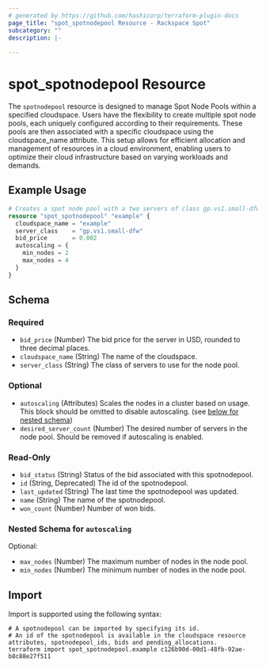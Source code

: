 ```yaml
---
# generated by https://github.com/hashicorp/terraform-plugin-docs
page_title: "spot_spotnodepool Resource - Rackspace Spot"
subcategory: ""
description: |-
  
---
```


# spot_spotnodepool Resource

The `spotnodepool` resource is designed to manage Spot Node Pools within a specified cloudspace. Users have the flexibility to create multiple spot node pools, each uniquely configured according to their requirements. These pools are then associated with a specific cloudspace using the cloudspace_name attribute. This setup allows for efficient allocation and management of resources in a cloud environment, enabling users to optimize their cloud infrastructure based on varying workloads and demands.

## Example Usage

```terraform
# Creates a spot node pool with a two servers of class gp.vs1.small-dfw.
resource "spot_spotnodepool" "example" {
  cloudspace_name = "example"
  server_class    = "gp.vs1.small-dfw"
  bid_price       = 0.002
  autoscaling = {
    min_nodes = 2
    max_nodes = 4
  }
}
```

<!-- schema generated by tfplugindocs -->
## Schema

### Required

- `bid_price` (Number) The bid price for the server in USD, rounded to three decimal places.
- `cloudspace_name` (String) The name of the cloudspace.
- `server_class` (String) The class of servers to use for the node pool.

### Optional

- `autoscaling` (Attributes) Scales the nodes in a cluster based on usage. This block should be omitted to disable autoscaling. (see [below for nested schema](#nestedatt--autoscaling))
- `desired_server_count` (Number) The desired number of servers in the node pool. Should be removed if autoscaling is enabled.

### Read-Only

- `bid_status` (String) Status of the bid associated with this spotnodepool.
- `id` (String, Deprecated) The id of the spotnodepool.
- `last_updated` (String) The last time the spotnodepool was updated.
- `name` (String) The name of the spotnodepool.
- `won_count` (Number) Number of won bids.

<a id="nestedatt--autoscaling"></a>
### Nested Schema for `autoscaling`

Optional:

- `max_nodes` (Number) The maximum number of nodes in the node pool.
- `min_nodes` (Number) The minimum number of nodes in the node pool.

## Import

Import is supported using the following syntax:

```shell
# A spotnodepool can be imported by specifying its id.
# An id of the spotnodepool is available in the cloudspace resource attributes, spotnodepool_ids, bids and pending_allocations.
terraform import spot_spotnodepool.example c126b90d-00d1-48fb-92ae-b8c88e27f511
```
